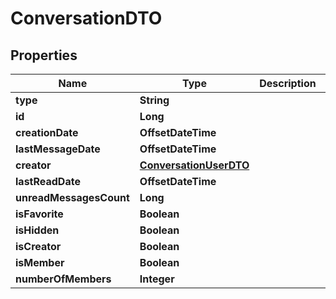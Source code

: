 

# ConversationDTO


## Properties

| Name | Type | Description | Notes |
|------------ | ------------- | ------------- | -------------|
|**type** | **String** |  |  [optional] |
|**id** | **Long** |  |  [optional] |
|**creationDate** | **OffsetDateTime** |  |  [optional] |
|**lastMessageDate** | **OffsetDateTime** |  |  [optional] |
|**creator** | [**ConversationUserDTO**](ConversationUserDTO.md) |  |  [optional] |
|**lastReadDate** | **OffsetDateTime** |  |  [optional] |
|**unreadMessagesCount** | **Long** |  |  [optional] |
|**isFavorite** | **Boolean** |  |  [optional] |
|**isHidden** | **Boolean** |  |  [optional] |
|**isCreator** | **Boolean** |  |  [optional] |
|**isMember** | **Boolean** |  |  [optional] |
|**numberOfMembers** | **Integer** |  |  [optional] |



